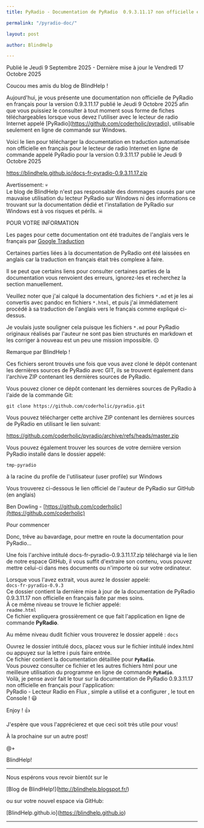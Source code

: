 ```yaml
---
title: PyRadio - Documentation de PyRadio  0.9.3.11.17 non officielle en français pour le lecteur de radio Internet en ligne de commande

permalink: "/pyradio-doc/"

layout: post

author: BlindHelp

---
```




<footer>Publié le Jeudi 9 Septembre 2025 - Dernière mise à jour le Vendredi 17 Octobre 2025</footer>



Coucou mes amis du blog de BlindHelp !



Aujourd'hui, je vous présente une documentation non officielle de PyRadio en français pour la version 0.9.3.11.17 publié le Jeudi 9 Octobre 2025 afin que vous puissiez le consulter à tout moment sous forme de fiches téléchargeables lorsque vous devez l'utiliser avec le lecteur de radio Internet appelé \[PyRadio](https://github.com/coderholic/pyradio), utilisable seulement en ligne de commande sur Windows.    

Voici le lien pour télécharger la documentation en traduction automatisée non officielle en français pour le lecteur de radio Internet en ligne de commande appelé PyRadio pour la version 0.9.3.11.17 publié le Jeudi 9 Octobre 2025    

<https://blindhelp.github.io/docs-fr-pyradio-0.9.3.11.17.zip>    


Avertissement: 💀  
Le blog de BlindHelp n'est pas responsable des dommages causés par une mauvaise utilisation du lecteur PyRadio sur Windows  ni des informations ce trouvant sur la documentation dédié et l'installation de PyRadio sur Windows est à vos risques et périls. ☠  


POUR VOTRE INFORMATION    

Les pages pour cette documentation ont été traduites de l'anglais vers le français par [Google Traduction](https://translate.google.fr/)    

Certaines parties liées à la documentation de PyRadio ont été laissées en anglais car la traduction en français était très complexe à faire.    

Il se peut que certains liens pour consulter certaines parties de la documentation vous renvoient des erreurs, ignorez-les et recherchez la section manuellement.    

Veuillez noter que j'ai calqué la documentation des fichiers `*.md` et je les ai convertis avec pandoc en fichiers `*.html`, et puis j'ai immédiatement procédé à sa traduction de l'anglais vers le français comme expliqué ci-dessus.    

Je voulais juste souligner cela puisque les fichiers `*.md` pour PyRadio originaux réalisés par l'auteur ne sont pas bien structurés en markdown et les corriger à nouveau est un peu une mission impossible. ☹    

Remarque par BlindHelp !

Ces fichiers seront trouvés une fois que vous avez cloné le dépôt contenant les dernières sources de PyRadio avec GIT, ils se trouvent également dans l'archive ZIP contenant les dernières sources de PyRadio.

Vous pouvez cloner ce dépôt contenant les dernières sources de PyRadio à l'aide de la commande Git:

`git clone https://github.com/coderholic/pyradio.git`

Vous pouvez télécharger cette archive ZIP contenant les dernières sources de PyRadio en utilisant le lien suivant:

<https://github.com/coderholic/pyradio/archive/refs/heads/master.zip>

Vous pouvez également trouver les sources de votre dernière version PyRadio installé dans le dossier appelé:

`tmp-pyradio`

à la racine du profile de l'utilisateur (user profile) sur Windows

Vous trouverez ci-dessous le lien officiel de l'auteur de PyRadio sur GitHub (en anglais)

Ben Dowling - [https://github.com/coderholic](https://github.com/coderholic)

Pour commencer

Donc, trêve au bavardage, pour mettre en route la documentation pour PyRadio...

Une fois l'archive intitulé docs-fr-pyradio-0.9.3.11.17.zip téléchargé via le lien de notre espace GitHub, il vous suffit d'extraire son contenu, vous pouvez mettre celui-ci dans mes documents ou n'importe où sur votre ordinateur.    

Lorsque vous l'avez extrait, vous aurez le dossier appelé:    
`docs-fr-pyradio-0.9.3`    
Ce dossier contient la dernière mise à jour de la documentation de PyRadio  0.9.3.11.17 non officielle en français faite par mes soins.    
À ce même niveau se trouve le fichier appelé:    
`readme.html`    
Ce fichier expliquera grossièrement ce que fait l'application en ligne de commande **PyRadio**.

Au même niveau dudit fichier vous trouverez le dossier appelé :
`docs`    

Ouvrez le dossier intitulé docs, placez vous sur le fichier intitulé index.html ou appuyez sur la lettre i puis faire entrée.    
Ce fichier contient la documentation détaillée pour **`PyRadio`**.    
Vous pouvez consulter ce fichier et les autres fichiers html pour une meilleure utilisation du programme en ligne de commande **`PyRadio`**.    
Voilà, je pense avoir fait le tour sur la documentation de PyRadio  0.9.3.11.17 non officielle en français pour l'application:    
PyRadio - Lecteur Radio en Flux , simple a utilisé et a configurer , le tout en Console ! 😃    

Enjoy ! 👍

J'espère que vous l'apprécierez et que ceci  soit très utile pour vous!    

À la prochaine sur un autre post!    

@+    

BlindHelp!    



---



Nous espérons vous revoir bientôt sur le      

\[Blog de BlindHelp!](http://blindhelp.blogspot.fr/)                    

ou sur  votre nouvel espace via GitHub:                     

\[BlindHelp.github.io](https://blindhelp.github.io)                    



---




